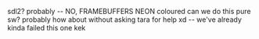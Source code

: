 sdl2? probably -- NO, FRAMEBUFFERS
NEON coloured
can we do this pure sw? probably
how about without asking tara for help xd -- we've already kinda failed this one kek